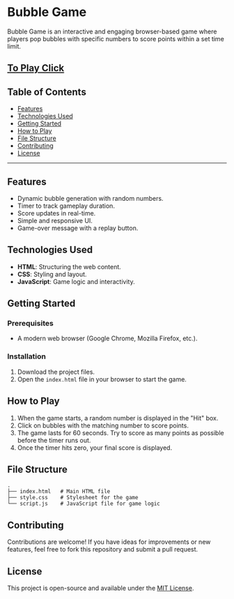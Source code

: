 # Bubble Game

Bubble Game is an interactive and engaging browser-based game where players pop bubbles with specific numbers to score points within a set time limit.

## [To Play Click]( https://sumitchouhan774.github.io/Bubble-Game/)

## Table of Contents
- [Features](#features)
- [Technologies Used](#technologies-used)
- [Getting Started](#getting-started)
- [How to Play](#how-to-play)
- [File Structure](#file-structure)
- [Contributing](#contributing)
- [License](#license)

---

## Features
- Dynamic bubble generation with random numbers.
- Timer to track gameplay duration.
- Score updates in real-time.
- Simple and responsive UI.
- Game-over message with a replay button.

## Technologies Used
- **HTML**: Structuring the web content.
- **CSS**: Styling and layout.
- **JavaScript**: Game logic and interactivity.

## Getting Started

### Prerequisites
- A modern web browser (Google Chrome, Mozilla Firefox, etc.).

### Installation
1. Download the project files.
2. Open the `index.html` file in your browser to start the game.

## How to Play
1. When the game starts, a random number is displayed in the "Hit" box.
2. Click on bubbles with the matching number to score points.
3. The game lasts for 60 seconds. Try to score as many points as possible before the timer runs out.
4. Once the timer hits zero, your final score is displayed.

## File Structure
```plaintext
.
├── index.html   # Main HTML file
├── style.css    # Stylesheet for the game
└── script.js    # JavaScript file for game logic
```

## Contributing
Contributions are welcome! If you have ideas for improvements or new features, feel free to fork this repository and submit a pull request.

## License
This project is open-source and available under the [MIT License](LICENSE).
